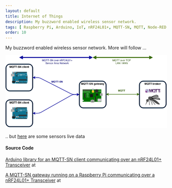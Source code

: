 ```yaml
---
layout: default
title: Internet of Things
description: My buzzword enabled wireless sensor network.
tags: [ Raspberry Pi, Arduino, IoT, nRF24L01+, MQTT-SN, MQTT, Node-RED  ]
order: 10
---
```


My buzzword enabled wireless sensor network. More will follow ...


<img class="img-responsive" src="/res/MQTT-SN Overview.png" alt="" />

.. but [here](iot/sensors_overview.html) are some sensors live data



#### Source Code

<span class="octicon octicon-repo"></span> [Arduino library for an MQTT-SN client communicating over an nRF24L01+ Transceiver](https://github.com/bittailor/BtMqttSn)  at <span class="octicon octicon-mark-github"></span>

<span class="octicon octicon-repo"></span> [A MQTT-SN gateway running on a Raspberry Pi communicating over a nRF24L01+ Transceiver](https://github.com/bittailor/BtEmbedded#btmqttsngateway)  at <span class="octicon octicon-mark-github"></span>
